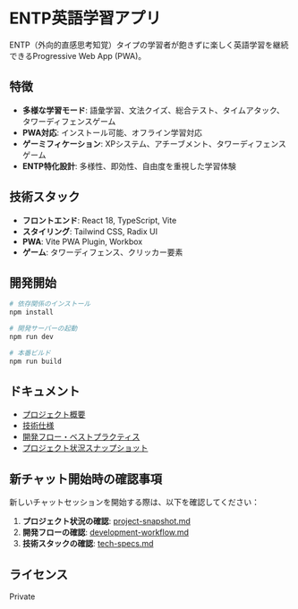 
# ENTP英語学習アプリ

ENTP（外向的直感思考知覚）タイプの学習者が飽きずに楽しく英語学習を継続できるProgressive Web App (PWA)。

## 特徴

- **多様な学習モード**: 語彙学習、文法クイズ、総合テスト、タイムアタック、タワーディフェンスゲーム
- **PWA対応**: インストール可能、オフライン学習対応
- **ゲーミフィケーション**: XPシステム、アチーブメント、タワーディフェンスゲーム
- **ENTP特化設計**: 多様性、即効性、自由度を重視した学習体験

## 技術スタック

- **フロントエンド**: React 18, TypeScript, Vite
- **スタイリング**: Tailwind CSS, Radix UI
- **PWA**: Vite PWA Plugin, Workbox
- **ゲーム**: タワーディフェンス、クリッカー要素

## 開発開始

```bash
# 依存関係のインストール
npm install

# 開発サーバーの起動
npm run dev

# 本番ビルド
npm run build
```

## ドキュメント

- [プロジェクト概要](./docs/overview.md)
- [技術仕様](./docs/tech-specs.md)
- [開発フロー・ベストプラクティス](./docs/development-workflow.md)
- [プロジェクト状況スナップショット](./docs/project-snapshot.md)

## 新チャット開始時の確認事項

新しいチャットセッションを開始する際は、以下を確認してください：

1. **プロジェクト状況の確認**: [project-snapshot.md](./docs/project-snapshot.md)
2. **開発フローの確認**: [development-workflow.md](./docs/development-workflow.md)
3. **技術スタックの確認**: [tech-specs.md](./docs/tech-specs.md)

## ライセンス

Private
  